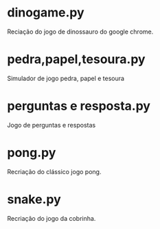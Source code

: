 # dinogame.py
Reciação do jogo de dinossauro do google chrome.
# pedra,papel,tesoura.py
Simulador de jogo pedra, papel e tesoura
# perguntas e resposta.py
Jogo de perguntas e respostas
# pong.py
Recriação do clássico jogo pong.
# snake.py
Recriação do jogo da cobrinha.
